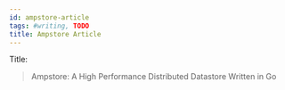 ```yaml
---
id: ampstore-article
tags: #writing, TODO
title: Ampstore Article
---
```


Title:

> Ampstore: A High Performance Distributed Datastore Written in Go